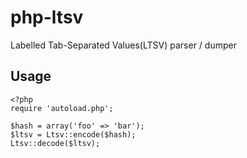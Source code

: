 # php-ltsv
Labelled Tab-Separated Values(LTSV) parser / dumper

## Usage
```
<?php
require 'autoload.php';

$hash = array('foo' => 'bar');
$ltsv = Ltsv::encode($hash);
Ltsv::decode($ltsv);
```

